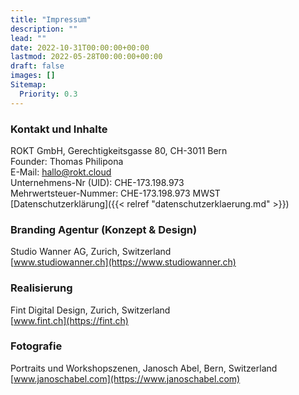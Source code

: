 ```yaml
---
title: "Impressum"
description: ""
lead: ""
date: 2022-10-31T00:00:00+00:00
lastmod: 2022-05-28T00:00:00+00:00
draft: false
images: []
Sitemap:
  Priority: 0.3
---
```


### Kontakt und Inhalte

ROKT GmbH, Gerechtigkeitsgasse 80, CH-3011 Bern  
Founder: Thomas Philipona  
E-Mail: [hallo@rokt.cloud](mailto:hallo@rokt.cloud)  
Unternehmens-Nr (UID): CHE-173.198.973  
Mehrwertsteuer-Nummer: CHE-173.198.973 MWST  
[Datenschutzerklärung]({{< relref "datenschutzerklaerung.md" >}})

### Branding Agentur (Konzept & Design)

Studio Wanner AG, Zurich, Switzerland  
[www.studiowanner.ch](https://www.studiowanner.ch)

### Realisierung

Fint Digital Design, Zurich, Switzerland  
[www.fint.ch](https://fint.ch)

### Fotografie

Portraits und Workshopszenen, Janosch Abel, Bern, Switzerland  
[www.janoschabel.com](https://www.janoschabel.com)
